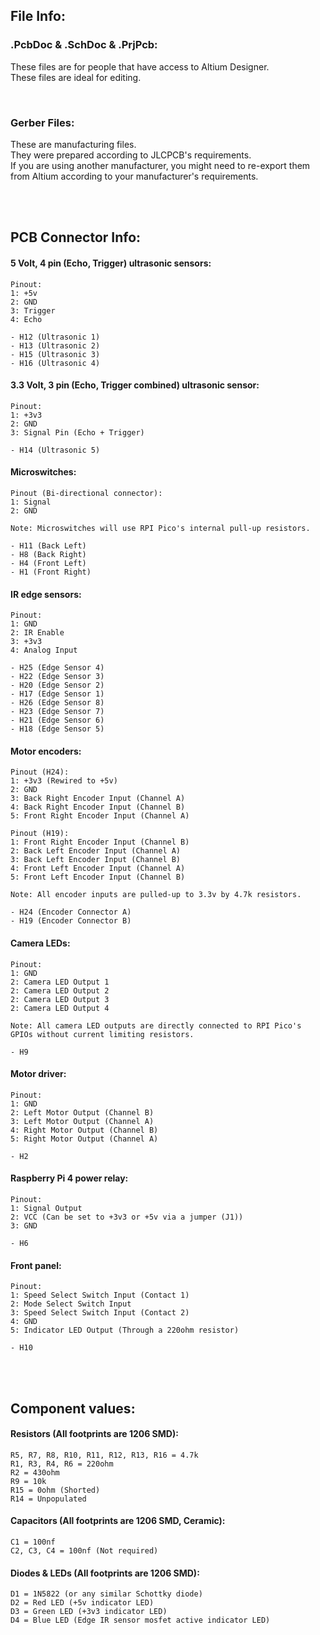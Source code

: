 ## File Info:

### .PcbDoc & .SchDoc & .PrjPcb:
These files are for people that have access to Altium Designer.<br>
These files are ideal for editing.<br>

<br>

### Gerber Files:
These are manufacturing files.<br>
They were prepared according to JLCPCB's requirements.<br>
If you are using another manufacturer, you might need to re-export them from Altium according to your manufacturer's requirements.<br>

<br>
<br>

## PCB Connector Info:

#### 5 Volt, 4 pin (Echo, Trigger) ultrasonic sensors:
    Pinout: 
    1: +5v 
    2: GND 
    3: Trigger 
    4: Echo
    
    - H12 (Ultrasonic 1)
    - H13 (Ultrasonic 2)
    - H15 (Ultrasonic 3)
    - H16 (Ultrasonic 4)

#### 3.3 Volt, 3 pin (Echo, Trigger combined) ultrasonic sensor:
    Pinout: 
    1: +3v3 
    2: GND 
    3: Signal Pin (Echo + Trigger)

    - H14 (Ultrasonic 5)

#### Microswitches:
    Pinout (Bi-directional connector): 
    1: Signal 
    2: GND
    
    Note: Microswitches will use RPI Pico's internal pull-up resistors.

    - H11 (Back Left)
    - H8 (Back Right)
    - H4 (Front Left)
    - H1 (Front Right)

#### IR edge sensors:
    Pinout: 
    1: GND 
    2: IR Enable 
    3: +3v3 
    4: Analog Input
    
    - H25 (Edge Sensor 4)
    - H22 (Edge Sensor 3)
    - H20 (Edge Sensor 2)
    - H17 (Edge Sensor 1)
    - H26 (Edge Sensor 8)
    - H23 (Edge Sensor 7)
    - H21 (Edge Sensor 6)
    - H18 (Edge Sensor 5)

#### Motor encoders:
    Pinout (H24): 
    1: +3v3 (Rewired to +5v)
    2: GND 
    3: Back Right Encoder Input (Channel A) 
    4: Back Right Encoder Input (Channel B)
    5: Front Right Encoder Input (Channel A)

    Pinout (H19): 
    1: Front Right Encoder Input (Channel B)
    2: Back Left Encoder Input (Channel A) 
    3: Back Left Encoder Input (Channel B) 
    4: Front Left Encoder Input (Channel A)
    5: Front Left Encoder Input (Channel B)
    
    Note: All encoder inputs are pulled-up to 3.3v by 4.7k resistors.

    - H24 (Encoder Connector A)
    - H19 (Encoder Connector B)

#### Camera LEDs:
    Pinout:
    1: GND
    2: Camera LED Output 1
    2: Camera LED Output 2
    2: Camera LED Output 3
    2: Camera LED Output 4
    
    Note: All camera LED outputs are directly connected to RPI Pico's GPIOs without current limiting resistors.

    - H9

#### Motor driver:
    Pinout:
    1: GND
    2: Left Motor Output (Channel B)
    3: Left Motor Output (Channel A)
    4: Right Motor Output (Channel B)
    5: Right Motor Output (Channel A)

    - H2

#### Raspberry Pi 4 power relay:
    Pinout:
    1: Signal Output
    2: VCC (Can be set to +3v3 or +5v via a jumper (J1))
    3: GND

    - H6

#### Front panel:
    Pinout:
    1: Speed Select Switch Input (Contact 1)
    2: Mode Select Switch Input
    3: Speed Select Switch Input (Contact 2)
    4: GND
    5: Indicator LED Output (Through a 220ohm resistor)

    - H10
   
<br>
<br>

## Component values:

#### Resistors (All footprints are 1206 SMD):
    R5, R7, R8, R10, R11, R12, R13, R16 = 4.7k
    R1, R3, R4, R6 = 220ohm
    R2 = 430ohm
    R9 = 10k
    R15 = 0ohm (Shorted)
    R14 = Unpopulated
    
#### Capacitors (All footprints are 1206 SMD, Ceramic):
    C1 = 100nf
    C2, C3, C4 = 100nf (Not required)
    
#### Diodes & LEDs (All footprints are 1206 SMD):
    D1 = 1N5822 (or any similar Schottky diode)
    D2 = Red LED (+5v indicator LED)
    D3 = Green LED (+3v3 indicator LED)
    D4 = Blue LED (Edge IR sensor mosfet active indicator LED)
    
   
    
